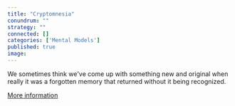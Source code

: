```yaml
---
title: "Cryptomnesia"
conundrum: ""
strategy: ""
connected: []
categories: ['Mental Models']
published: true
image: 
---
```


We sometimes think we've come up with something new and original when really it was a forgotten memory that returned without it being recognized.

[More information](https://en.wikipedia.org/wiki/Cryptomnesia)


